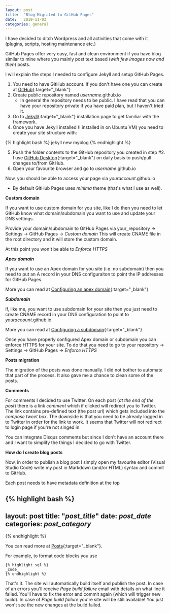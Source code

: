```yaml
---
layout: post
title:  "Blog Migrated to GitHub Pages"
date:   2019-11-03
categories: general
---
```


I have decided to ditch Wordpress and all activities that come with it (plugins, scripts, hosting maintenance etc.)

GitHub Pages offer very easy, fast and clean environment if you have blog similar to mine where you mainly post text based (_with few images now and then_) posts.

I will explain the steps I needed to configure Jekyll and setup GitHub Pages.

1. You need to have GitHub account. If you don't have one you can create at [GitHub](https://github.com){:target="_blank"}
2. Create public repository named _username_.github.io
    * In general the repository needs to be public. I have read that you can have your repository private if you have paid plan, but I haven't tried it.
3. Go to [Jekyll](https://jekyllrb.com/docs/installation){:target="_blank"} installation page to get familiar with the framework.
4. Once you have Jekyll installed (I installed in on Ubuntu VM) you need to create your site structure with:
    
{% highlight bash %}
jekyll new myblog
{% endhighlight %}

5. Push the folder contents to the GitHub repository you created in step #2. I use [GitHub Desktop](https://desktop.github.com){:target="_blank"} on daily basis to push/pull changes to/from GitHub.
6. Open your favourite browser and go to _username_.github.io

Now, you should be able to access your page via _youraccount_.github.io

* By default GitHub Pages uses _minima_ theme (that's what I use as well).

**Custom domain**

If you want to use custom domain for you site, like I do then you need to let GitHub know what domain/subdomain you want to use and update your DNS settings.

Provide your domain/subdomain to GitHub Pages via your_repository -> Settings -> GitHub Pages -> _Custom domain_ 
This will create CNAME file in the root directory and it will store the custom domain.

At this point you won't be able to _Enforce HTTPS_

***Apex domain***

If you want to use an Apex domain for you site (i.e. no subdomain) then you need to put an A record in your DNS configuraiton to point the IP addresses for GitHub Pages.

More you can read at [Configuring an apex domain](https://help.github.com/en/github/working-with-github-pages/managing-a-custom-domain-for-your-github-pages-site#configuring-an-apex-domain){:target="_blank"}

***Subdomain***

If, like me, you want to use subdomain for your site then you just need to create CNAME record in your DNS configuration to point to _youraccount_.github.io

More you can read at [Configuring a subdomain](https://help.github.com/en/github/working-with-github-pages/managing-a-custom-domain-for-your-github-pages-site#configuring-a-subdomain){:target="_blank"}

Once you have properly configured Apex domain or subdomain you can enforce HTTPS for your site. To do that you need to go to your repository -> Settings -> GitHub Pages -> _Enforce HTTPS_

**Posts migration**

The migration of the posts was done manually. I did not bother to automate that part of the process. It also gave me a chance to clean some of the posts.

**Comments**

For comments I decided to use Twitter. On each post (_at the end of the post_) there is a link _comment_ which if clicked will redirect you to Twitter. The link contains pre-defined text (the post url) which gets included into the _compose tweet box_. The downside is that you need to be already logged in to Twitter in order for the link to work. It seems that Twitter will not redirect to login page if you're not singed in.

You can integrate Disqus comments but since I don't have an account there and I want to simplify the things I decided to go with Twitter.


**How do I create blog posts**

Now, in order to publish a blog post I simply open my favourite editor (Visual Studio Code) write my post in Markdown (and/or HTML) syntax and commit to GitHub.

Each post needs to have metadata definition at the top

{% highlight bash %} 
---
layout: post
title:  "_post_title_"
date:   _post_date_
categories: _post_category_
---
{% endhighlight %} 

You can read more at [Posts](https://jekyllrb.com/docs/posts){:target="_blank"}. 

For example, to format code blocks you use 

```
{% highlight sql %}
_code_
{% endhighlight %}
```

That's it. The site will automatically build itself and publish the post. In case of an errors you'll receive _Page build failure_ email with details on what line it failed. You'll have to fix the error and commit again (which will trigger new build). In case of _Page build failure_ you're site will be still available! You just won't see the new changes at the build failed.